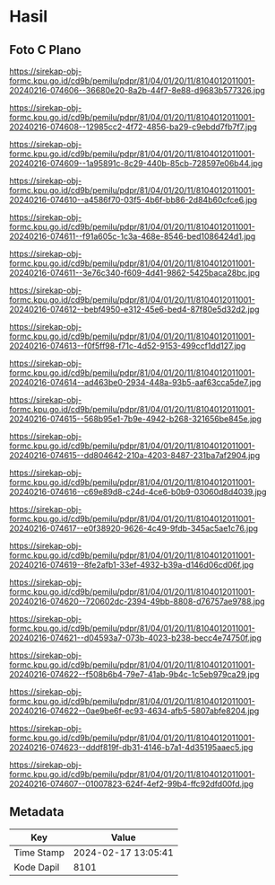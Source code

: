 # Hasil

## Foto C Plano

https://sirekap-obj-formc.kpu.go.id/cd9b/pemilu/pdpr/81/04/01/20/11/8104012011001-20240216-074606--36680e20-8a2b-44f7-8e88-d9683b577326.jpg

https://sirekap-obj-formc.kpu.go.id/cd9b/pemilu/pdpr/81/04/01/20/11/8104012011001-20240216-074608--12985cc2-4f72-4856-ba29-c9ebdd7fb7f7.jpg

https://sirekap-obj-formc.kpu.go.id/cd9b/pemilu/pdpr/81/04/01/20/11/8104012011001-20240216-074609--1a95891c-8c29-440b-85cb-728597e06b44.jpg

https://sirekap-obj-formc.kpu.go.id/cd9b/pemilu/pdpr/81/04/01/20/11/8104012011001-20240216-074610--a4586f70-03f5-4b6f-bb86-2d84b60cfce6.jpg

https://sirekap-obj-formc.kpu.go.id/cd9b/pemilu/pdpr/81/04/01/20/11/8104012011001-20240216-074611--f91a605c-1c3a-468e-8546-bed1086424d1.jpg

https://sirekap-obj-formc.kpu.go.id/cd9b/pemilu/pdpr/81/04/01/20/11/8104012011001-20240216-074611--3e76c340-f609-4d41-9862-5425baca28bc.jpg

https://sirekap-obj-formc.kpu.go.id/cd9b/pemilu/pdpr/81/04/01/20/11/8104012011001-20240216-074612--bebf4950-e312-45e6-bed4-87f80e5d32d2.jpg

https://sirekap-obj-formc.kpu.go.id/cd9b/pemilu/pdpr/81/04/01/20/11/8104012011001-20240216-074613--f0f5ff98-f71c-4d52-9153-499ccf1dd127.jpg

https://sirekap-obj-formc.kpu.go.id/cd9b/pemilu/pdpr/81/04/01/20/11/8104012011001-20240216-074614--ad463be0-2934-448a-93b5-aaf63cca5de7.jpg

https://sirekap-obj-formc.kpu.go.id/cd9b/pemilu/pdpr/81/04/01/20/11/8104012011001-20240216-074615--568b95e1-7b9e-4942-b268-321656be845e.jpg

https://sirekap-obj-formc.kpu.go.id/cd9b/pemilu/pdpr/81/04/01/20/11/8104012011001-20240216-074615--dd804642-210a-4203-8487-231ba7af2904.jpg

https://sirekap-obj-formc.kpu.go.id/cd9b/pemilu/pdpr/81/04/01/20/11/8104012011001-20240216-074616--c69e89d8-c24d-4ce6-b0b9-03060d8d4039.jpg

https://sirekap-obj-formc.kpu.go.id/cd9b/pemilu/pdpr/81/04/01/20/11/8104012011001-20240216-074617--e0f38920-9626-4c49-9fdb-345ac5ae1c76.jpg

https://sirekap-obj-formc.kpu.go.id/cd9b/pemilu/pdpr/81/04/01/20/11/8104012011001-20240216-074619--8fe2afb1-33ef-4932-b39a-d146d06cd06f.jpg

https://sirekap-obj-formc.kpu.go.id/cd9b/pemilu/pdpr/81/04/01/20/11/8104012011001-20240216-074620--720602dc-2394-49bb-8808-d76757ae9788.jpg

https://sirekap-obj-formc.kpu.go.id/cd9b/pemilu/pdpr/81/04/01/20/11/8104012011001-20240216-074621--d04593a7-073b-4023-b238-becc4e74750f.jpg

https://sirekap-obj-formc.kpu.go.id/cd9b/pemilu/pdpr/81/04/01/20/11/8104012011001-20240216-074622--f508b6b4-79e7-41ab-9b4c-1c5eb979ca29.jpg

https://sirekap-obj-formc.kpu.go.id/cd9b/pemilu/pdpr/81/04/01/20/11/8104012011001-20240216-074622--0ae9be6f-ec93-4634-afb5-5807abfe8204.jpg

https://sirekap-obj-formc.kpu.go.id/cd9b/pemilu/pdpr/81/04/01/20/11/8104012011001-20240216-074623--dddf819f-db31-4146-b7a1-4d35195aaec5.jpg

https://sirekap-obj-formc.kpu.go.id/cd9b/pemilu/pdpr/81/04/01/20/11/8104012011001-20240216-074607--01007823-624f-4ef2-99b4-ffc92dfd00fd.jpg


## Metadata

| Key        | Value               |
| ---------- | ------------------- |
| Time Stamp | 2024-02-17 13:05:41 |
| Kode Dapil | 8101                |



